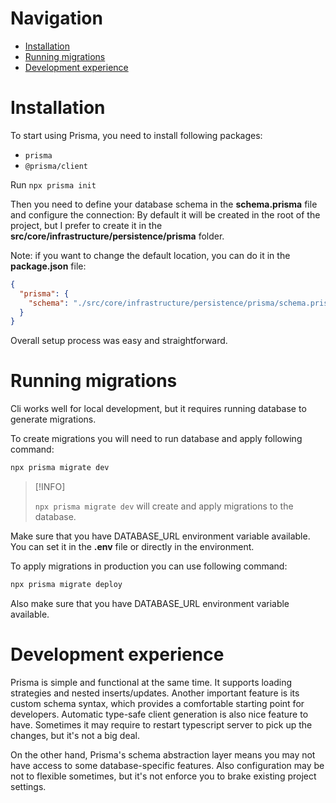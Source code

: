 # Navigation

- [Installation](#installation)
- [Running migrations](#running-migrations)
- [Development experience](#development-experience)

# Installation

To start using Prisma, you need to install following packages:

- `prisma`
- `@prisma/client`

Run `npx prisma init`

Then you need to define your database schema in the **schema.prisma** file and configure the connection:
By default it will be created in the root of the project, but I prefer to create it in the **src/core/infrastructure/persistence/prisma** folder.

Note: if you want to change the default location, you can do it in the **package.json** file:

```json
{
  "prisma": {
    "schema": "./src/core/infrastructure/persistence/prisma/schema.prisma"
  }
}
```

Overall setup process was easy and straightforward.

# Running migrations

Cli works well for local development, but it requires running database to generate migrations.

To create migrations you will need to run database and apply following command:

```bash
npx prisma migrate dev
```

> [!INFO]
>
> `npx prisma migrate dev`
> will create and apply migrations to the database.

Make sure that you have DATABASE_URL environment variable available. You can set it in the **.env** file or directly in the environment.

To apply migrations in production you can use following command:

```bash
npx prisma migrate deploy
```

Also make sure that you have DATABASE_URL environment variable available.

# Development experience

Prisma is simple and functional at the same time. It supports loading strategies and nested inserts/updates.
Another important feature is its custom schema syntax, which provides a comfortable starting point for developers.
Automatic type-safe client generation is also nice feature to have. Sometimes it may require to restart typescript server to pick up the changes, but it's not a big deal.

On the other hand, Prisma's schema abstraction layer means you may not have access to some database-specific features.
Also configuration may be not to flexible sometimes, but it's not enforce you to brake existing project settings.
